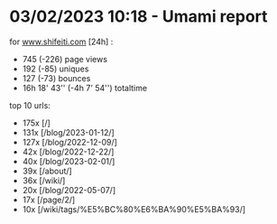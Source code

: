 # 03/02/2023 10:18 - Umami report
for www.shifeiti.com [24h] :

 - 745 (-226) page views
 - 192 (-85) uniques
 - 127 (-73) bounces
 - 16h 18' 43'' (-4h 7' 54'') totaltime


top 10 urls:
 - 175x [/]
 - 131x [/blog/2023-01-12/]
 - 127x [/blog/2022-12-09/]
 - 42x [/blog/2022-12-22/]
 - 40x [/blog/2023-02-01/]
 - 39x [/about/]
 - 36x [/wiki/]
 - 20x [/blog/2022-05-07/]
 - 17x [/page/2/]
 - 10x [/wiki/tags/%E5%BC%80%E6%BA%90%E5%BA%93/]


